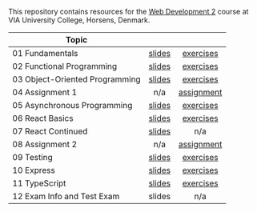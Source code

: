 This repository contains resources for the [Web Development 2](https://en.via.dk/tmh-courses/web-development-2?education=ict) course at VIA University College, Horsens, Denmark.

| Topic                          |                                                                                                                |                                                                                                        |
| ------------------------------ | :------------------------------------------------------------------------------------------------------------: | :----------------------------------------------------------------------------------------------------: |
| 01 Fundamentals                | [slides](https://docs.google.com/presentation/d/1Pt7p_jVs_f19y2Brz2vfnDHysALUBBTZT4TvyD3ke6k/edit?usp=sharing) |         [exercises](https://github.com/KasperKnop/WEB2/blob/main/01%20Fundamentals/README.md)          |
| 02 Functional Programming      | [slides](https://docs.google.com/presentation/d/120lyQV8o8p3Ndbv6Fmr3NF17uf609U2DLg2YBU5hcC0/edit?usp=sharing) |   [exercises](https://github.com/KasperKnop/WEB2/blob/main/02%20Functional%20Programming/README.md)    |
| 03 Object-Oriented Programming | [slides](https://docs.google.com/presentation/d/1A7b7sQONUwwPSoU4JQPGJ7zcmgCOn0R3UCFO721XaQE/edit?usp=sharing) | [exercises](https://github.com/KasperKnop/WEB2/blob/main/03%20Object-Oriented%20Programming/README.md) |
| 04 Assignment 1                |                                                      n/a                                                       |        [assignment](https://github.com/KasperKnop/WEB2/blob/main/04%20Assignment%201/README.md)        |
| 05 Asynchronous Programming    | [slides](https://docs.google.com/presentation/d/1Ub44_nMvruR8rNXBL7uZJm41lZn0X-GOLY92LHl2BAg/edit?usp=sharing) |  [exercises](https://github.com/KasperKnop/WEB2/blob/main/05%20Asynchronous%20Programming/README.md)   |
| 06 React Basics                | [slides](https://docs.google.com/presentation/d/1nYdj828juqxQCgGaTA3f9A4a7MHNKdK9NCvq_jYeH_s/edit?usp=sharing) |        [exercises](https://github.com/KasperKnop/WEB2/blob/main/06%20React%20Basics/README.md)         |
| 07 React Continued             | [slides](https://docs.google.com/presentation/d/12qeTjSsr5jEbi0Pggba5-XgHfZWVMNDWvM6Lh8lw0Es/edit?usp=sharing) |                                                  n/a                                                   |
| 08 Assignment 2                |                                                      n/a                                                       |        [assignment](https://github.com/KasperKnop/WEB2/blob/main/08%20Assignment%202/README.md)        |
| 09 Testing                     | [slides](https://docs.google.com/presentation/d/1GLVVf1-iOrw8hMOcpzNoJPa0RvMQ1g0NEag-81xvSWg/edit?usp=sharing) |            [exercises](https://github.com/KasperKnop/WEB2/blob/main/09%20Testing/README.md)            |
| 10 Express                     | [slides](https://docs.google.com/presentation/d/19UwYMfMKxDOjCxtyK72N2XOQsNy7RGYIUjJgZXwbotM/edit?usp=sharing) |            [exercises](https://github.com/KasperKnop/WEB2/blob/main/10%20Express/README.md)            |
| 11 TypeScript                  | [slides](https://docs.google.com/presentation/d/1NFNHM4ysZTpion09mpz5NVHBnVVIOkp3K3U1Zo2Ms7c/edit?usp=sharing) |          [exercises](https://github.com/KasperKnop/WEB2/blob/main/11%20TypeScript/README.md)           |
| 12 Exam Info and Test Exam     |                                                     slides                                                     |                                                  n/a                                                   |
